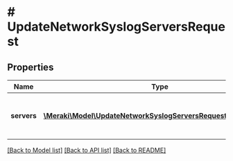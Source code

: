 # # UpdateNetworkSyslogServersRequest

## Properties

Name | Type | Description | Notes
------------ | ------------- | ------------- | -------------
**servers** | [**\Meraki\Model\UpdateNetworkSyslogServersRequestServersInner[]**](UpdateNetworkSyslogServersRequestServersInner.md) | A list of the syslog servers for this network |

[[Back to Model list]](../../README.md#models) [[Back to API list]](../../README.md#endpoints) [[Back to README]](../../README.md)
